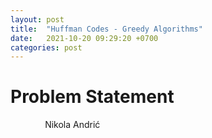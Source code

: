 ```yaml
---
layout: post
title:  "Huffman Codes - Greedy Algorithms"
date:   2021-10-20 09:29:20 +0700
categories: post
---
```

 
# Problem Statement
 
 
 &nbsp;&nbsp;&nbsp;&nbsp;&nbsp;&nbsp;&nbsp;&nbsp;&nbsp;&nbsp;&nbsp;&nbsp;&nbsp;
 Nikola Andrić

 
